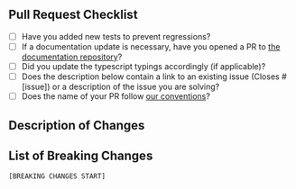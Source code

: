 <!--
Thanks for wanting to fix something on Sequelize - we already love you!
Please fill in the template below.
If unsure about something, just do as best as you're able.
-->

## Pull Request Checklist

<!-- Please make sure to review and check all of these items: -->

- [ ] Have you added new tests to prevent regressions?
- [ ] If a documentation update is necessary, have you opened a PR to [the documentation repository](https://github.com/sequelize/website/)? <!-- Put PR link here -->
- [ ] Did you update the typescript typings accordingly (if applicable)?
- [ ] Does the description below contain a link to an existing issue (Closes #[issue]) or a description of the issue you are solving?
- [ ] Does the name of your PR follow [our conventions](https://github.com/sequelize/sequelize/blob/main/CONTRIBUTING.md#6-commit-your-modifications)?

<!-- NOTE: these things are not required to open a PR and can be done afterwards / while the PR is open. -->

## Description of Changes

<!-- Please provide a description of the change here. -->

## List of Breaking Changes

<!-- If you have any breaking changes, you should list them below. -->
<!-- Anything added below this comment group will automatically be added to our changelog. -->
<!-- The breaking changes convention follow https://www.conventionalcommits.org/en/v1.0.0/ -->
<!-- Each breaking change must start with "BREAKING CHANGE:" and be followed by a description of the change. -->
<!-- Please leave an empty line after the marker -->
<!-- Do not modify the next line! It is used by our bot! -->
`[BREAKING CHANGES START]`

